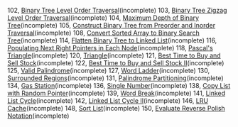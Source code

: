 102, [Binary Tree Level Order Traversal](102/README.md)(incomplete)
103, [Binary Tree Zigzag Level Order Traversal](103/README.md)(incomplete)
104, [Maximum Depth of Binary Tree](104/README.md)(incomplete)
105, [Construct Binary Tree from Preorder and Inorder Traversal](105/README.md)(incomplete)
108, [Convert Sorted Array to Binary Search Tree](108/README.md)(incomplete)
114, [Flatten Binary Tree to Linked List](114/README.md)(incomplete)
116, [Populating Next Right Pointers in Each Node](116/README.md)(incomplete)
118, [Pascal's Triangle](118/README.md)(incomplete)
120, [Triangle](120/README.md)(incomplete)
121, [Best Time to Buy and Sell Stock](121/README.md)(incomplete)
122, [Best Time to Buy and Sell Stock II](122/README.md)(incomplete)
125, [Valid Palindrome](125/README.md)(incomplete)
127, [Word Ladder](127/README.md)(incomplete)
130, [Surrounded Regions](130/README.md)(incomplete)
131, [Palindrome Partitioning](131/README.md)(incomplete)
134, [Gas Station](134/README.md)(incomplete)
136, [Single Number](136/README.md)(incomplete)
138, [Copy List with Random Pointer](138/README.md)(incomplete)
139, [Word Break](139/README.md)(incomplete)
141, [Linked List Cycle](141/README.md)(incomplete)
142, [Linked List Cycle II](142/README.md)(incomplete)
146, [LRU Cache](146/README.md)(incomplete)
148, [Sort List](148/README.md)(incomplete)
150, [Evaluate Reverse Polish Notation](150/README.md)(incomplete)

